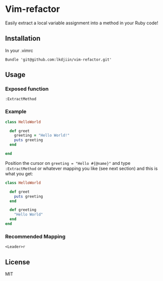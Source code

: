 Vim-refactor
===========

Easily extract a local variable assignment into a method in your Ruby code!

Installation
------------

In your .vimrc

    Bundle 'git@github.com:lkdjiin/vim-refactor.git'

Usage
-----

### Exposed function

    :ExtractMethod

### Example

``` ruby
class HelloWorld

  def greet
    greeting = "Hello World!"
    puts greeting
  end

end
```

Position the cursor on `greeting = "Hello #{@name}"` and type `:ExtractMethod`
or whatever mapping you like (see next section) and this is what you get:

``` ruby
class HelloWorld

  def greet
    puts greeting
  end

  def greeting
    "Hello World"
  end
end
```

### Recommended Mapping

    <Leader>r

License
-------

MIT
